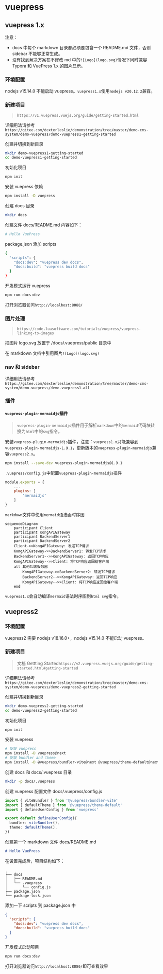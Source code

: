 # vuepress



## vuepress 1.x

注意：

- docs 中每个 markdown 目录都必须要包含一个 README.md 文件，否则 sidebar 不能够正常生成。
- 没有找到解决方案在不修改 md 中的`![Logo](logo.svg)`情况下同时兼容 Typora 和 VuePress 1.x 的图片显示。 



### 环境配置

nodejs v15.14.0 不能启动 vuepress。`vuepress1.x`使用`nodejs v20.12.2`兼容。



### 新建项目

>`https://v1.vuepress.vuejs.org/guide/getting-started.html`

详细用法请参考`https://gitee.com/dexterleslie/demonstration/tree/master/demo-cms-system/demo-vuepress/demo-vuepress1-getting-started`

创建并切换到新目录

```sh
mkdir demo-vuepress1-getting-started
cd demo-vuepress1-getting-started
```

初始化项目

```sh
npm init
```

安装 vuepress 依赖

```sh
npm install -D vuepress
```

创建 docs 目录

```sh
mkdir docs
```

创建文件 docs/README.md 内容如下：

```sh
# Hello VuePress
```

package.json 添加 scripts

```sh
{
  "scripts": {
    "docs:dev": "vuepress dev docs",
    "docs:build": "vuepress build docs"
  }
}
```

开发模式运行 vuepress

```sh
npm run docs:dev
```

打开浏览器访问`http://localhost:8080/`



### 图片处理

>`https://code.luasoftware.com/tutorials/vuepress/vuepress-linking-to-images`

把图片 logo.svg 放置于 /docs/.vuepress/public 目录中

在 markdown 文档中引用图片`![Logo](logo.svg)`



### nav 和 sidebar

详细用法请参考`https://gitee.com/dexterleslie/demonstration/tree/master/demo-cms-system/demo-vuepress/demo-vuepress1-all`



### 插件

#### `vuepress-plugin-mermaidjs`插件

> `vuepress-plugin-mermaidjs`插件用于解析`markdown`中的`mermaid`代码块转换为`html`中的`svg`指令。

安装`vuepress-plugin-mermaidjs`插件，注意：`vuepress1.x`只能兼容到`vuepress-plugin-mermaidjs-1.9.1`，更新版本的`vuepress-plugin-mermaidjs`兼容`vuepress2.x`。

```bash
npm install --save-dev vuepress-plugin-mermaidjs@1.9.1
```

`.vuepress/config.js`中配置`vuepress-plugin-mermaidjs`插件

```js
module.exports = {
    ...
    plugins: [
        'mermaidjs'
    ]
}
```

`markdown`文件中使用`mermaid`语法画时序图

```mermaid
sequenceDiagram  
    participant Client  
    participant KongAPIGateway  
    participant BackendServer1  
    participant BackendServer2  
    Client->>KongAPIGateway: 发送TCP请求  
    KongAPIGateway->>BackendServer1: 转发TCP请求  
    BackendServer1-->>KongAPIGateway: 返回TCP响应  
    KongAPIGateway-->>Client: 将TCP响应返回给客户端  
    alt 其他后端服务器  
        KongAPIGateway->>BackendServer2: 转发TCP请求  
        BackendServer2-->>KongAPIGateway: 返回TCP响应  
        KongAPIGateway-->>Client: 将TCP响应返回给客户端  
    end
```

`vuepress1.x`会自动编译`mermaid`语法时序图到`html svg`指令。



## vuepress2



### 环境配置

vuepress2 需要 nodejs v18.16.0+，nodejs v15.14.0 不能启动 vuepress。



### 新建项目

> 文档 Gettting Started`https://v2.vuepress.vuejs.org/guide/getting-started.html#getting-started`

详细用法请参考`https://gitee.com/dexterleslie/demonstration/tree/master/demo-cms-system/demo-vuepress/demo-vuepress2-getting-started`

创建并切换到新目录

```sh
mkdir demo-vuepress2-getting-started
cd demo-vuepress2-getting-started
```

初始化项目

```sh
npm init
```

安装 vuepress

```sh
# 安装 vuepress
npm install -D vuepress@next
# 安装 bundler and theme
npm install -D @vuepress/bundler-vite@next @vuepress/theme-default@next
```

创建 docs 和 docs/.vuepress 目录

```sh
mkdir -p docs/.vuepress
```

创建 vuepress 配置文件 docs/.vuepress/config.js

```typescript
import { viteBundler } from '@vuepress/bundler-vite'
import { defaultTheme } from '@vuepress/theme-default'
import { defineUserConfig } from 'vuepress'

export default defineUserConfig({
  bundler: viteBundler(),
  theme: defaultTheme(),
})
```

创建第一个 markdown 文件 docs/README.md

```markdown
# Hello VuePress
```

在设置完成后，项目结构如下：

```
.
├── docs
│   ├── README.md
│   └── .vuepress
│       └── config.js
├── package.json
└── package-lock.json
```

添加一下 scripts 到 package.json 中

```json
{
  "scripts": {
    "docs:dev": "vuepress dev docs",
    "docs:build": "vuepress build docs"
  }
}
```

开发模式启动项目

```sh
npm run docs:dev
```

打开浏览器访问`http://localhost:8080/`即可查看效果

